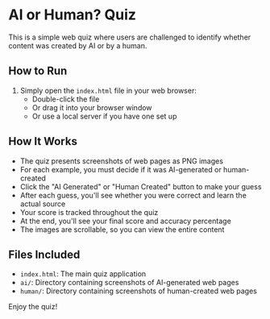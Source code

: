 # AI or Human? Quiz

This is a simple web quiz where users are challenged to identify whether content was created by AI or by a human.

## How to Run

1. Simply open the `index.html` file in your web browser:
   - Double-click the file
   - Or drag it into your browser window
   - Or use a local server if you have one set up

## How It Works

- The quiz presents screenshots of web pages as PNG images
- For each example, you must decide if it was AI-generated or human-created
- Click the "AI Generated" or "Human Created" button to make your guess
- After each guess, you'll see whether you were correct and learn the actual source
- Your score is tracked throughout the quiz
- At the end, you'll see your final score and accuracy percentage
- The images are scrollable, so you can view the entire content

## Files Included

- `index.html`: The main quiz application
- `ai/`: Directory containing screenshots of AI-generated web pages
- `human/`: Directory containing screenshots of human-created web pages

Enjoy the quiz! 